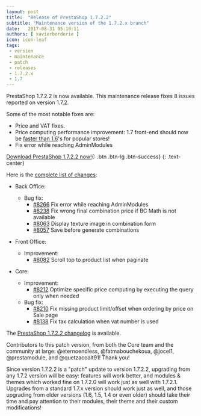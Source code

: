 ```yaml
---
layout: post
title:  "Release of PrestaShop 1.7.2.2"
subtitle: "Maintenance version of the 1.7.2.x branch"
date:   2017-08-31 05:10:11
authors: [ xavierborderie ]
icon: icon-leaf
tags:
 - version
 - maintenance
 - patch
 - releases
 - 1.7.2.x
 - 1.7
---
```


PrestaShop 1.7.2.2 is now available. This maintenance release fixes 8 issues reported on version 1.7.2.

Some of the most notable fixes are:

* Price and VAT fixes.
* Price computing performance improvement: 1.7 front-end should now be [faster than 1.6](http://www.jobs.net/jobs/prestashop/fr/)'s for popular stores!
* Fix error while reaching AdminModules

[Download PrestaShop 1.7.2.2 now!](https://www.prestashop.com/en/download){: .btn .btn-lg .btn-success}
{: .text-center}

Here is the [complete list of changes](https://github.com/PrestaShop/PrestaShop/pulls?utf8=%E2%9C%93&q=is%3Apr%20milestone%3A1.7.2.2):

- Back Office:
  - Bug fix:
    - [#8266](https://github.com/PrestaShop/PrestaShop/pull/8266) Fix error while reaching AdminModules
    - [#8238](https://github.com/PrestaShop/PrestaShop/pull/8238) Fix wrong final combination price if BC Math is not available
    - [#8063](https://github.com/PrestaShop/PrestaShop/pull/8063) Display texture image in combination form
    - [#8057](https://github.com/PrestaShop/PrestaShop/pull/8057) Save before generate combinations

- Front Office:
  - Improvement:
    - [#8082](https://github.com/PrestaShop/PrestaShop/pull/8082) Scroll top to product list when paginate

- Core:
  - Improvement:
    - [#8212](https://github.com/PrestaShop/PrestaShop/pull/8212) Optimize specific price computing by executing the query only when needed
  - Bug fix:
    - [#8210](https://github.com/PrestaShop/PrestaShop/pull/8210) Fix missing product limit/offset when ordering by price on Sale page
    - [#8138](https://github.com/PrestaShop/PrestaShop/pull/8138) Fix tax calculation when vat number is used

The [PrestaShop 1.7.2.2 changelog](https://download.prestashop.com/download/releases/changelog_1.7.2.2.txt) is available.

Contributors to this patch version, from both the Core team and the community at large: @eternoendless, @fatmabouchekoua, @jocel1, @prestamodule, and @quetzacoalt91! Thank you!

Since version 1.7.2.2 is a "patch" update to version 1.7.2.2, upgrading from any 1.7.2 version will be easy: features will work better, and modules & themes which worked fine on 1.7.2.0 will work just as well with 1.7.2.1.<br/>
Upgrades from a standard 1.7.x version should work just as well, and those upgrading from older versions (1.6, 1.5, 1.4 or even older) should take their time and pay attention to their modules, their theme and their custom modifications!
